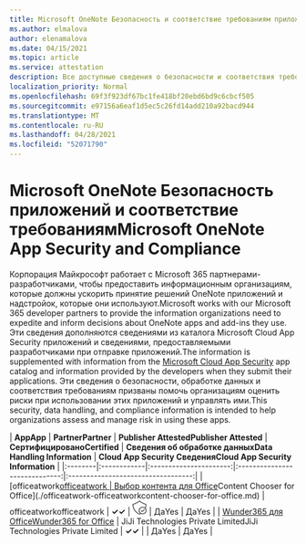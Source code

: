 ```yaml
---
title: Microsoft OneNote Безопасность и соответствие требованиям приложения — все приложения
ms.author: elmalova
author: elenamalova
ms.date: 04/15/2021
ms.topic: article
ms.service: attestation
description: Все доступные сведения о безопасности и соответствия требованиям для всех Microsoft OneNote приложений.
localization_priority: Normal
ms.openlocfilehash: 69f3f923df67bc1fe418bf20ebd6bd9c6cbcf505
ms.sourcegitcommit: e97156a6eaf1d5ec5c26fd14add210a92bacd944
ms.translationtype: MT
ms.contentlocale: ru-RU
ms.lasthandoff: 04/28/2021
ms.locfileid: "52071790"
---
```

# <a name="microsoft-onenote-app-security-and-compliance"></a><span data-ttu-id="c9c82-103">Microsoft OneNote Безопасность приложений и соответствие требованиям</span><span class="sxs-lookup"><span data-stu-id="c9c82-103">Microsoft OneNote App Security and Compliance</span></span>

<span data-ttu-id="c9c82-104">Корпорация Майкрософт работает с Microsoft 365 партнерами-разработчиками, чтобы предоставить информационным организациям, которые должны ускорить принятие решений OneNote приложений и надстройок, которые они используют.</span><span class="sxs-lookup"><span data-stu-id="c9c82-104">Microsoft works with our Microsoft 365 developer partners to provide the information organizations need to expedite and inform decisions about OneNote apps and add-ins they use.</span></span> <span data-ttu-id="c9c82-105">Эти сведения дополняются сведениями [](https://www.microsoft.com/en-us/enterprise-mobility-security/cloud-app-security) из каталога Microsoft Cloud App Security приложений и сведениями, предоставляемыми разработчиками при отправке приложений.</span><span class="sxs-lookup"><span data-stu-id="c9c82-105">The information is supplemented with information from the [Microsoft Cloud App Security](https://www.microsoft.com/en-us/enterprise-mobility-security/cloud-app-security) app catalog and information provided by the developers when they submit their applications.</span></span> <span data-ttu-id="c9c82-106">Эти сведения о безопасности, обработке данных и соответствия требованиям призваны помочь организациям оценить риски при использовании этих приложений и управлять ими.</span><span class="sxs-lookup"><span data-stu-id="c9c82-106">This security, data handling, and compliance information is intended to help organizations assess and manage risk in using these apps.</span></span>

| <span data-ttu-id="c9c82-107">**App**</span><span class="sxs-lookup"><span data-stu-id="c9c82-107">**App**</span></span> | <span data-ttu-id="c9c82-108">**Partner**</span><span class="sxs-lookup"><span data-stu-id="c9c82-108">**Partner**</span></span> | <span data-ttu-id="c9c82-109">**Publisher Attested**</span><span class="sxs-lookup"><span data-stu-id="c9c82-109">**Publisher Attested**</span></span> | <span data-ttu-id="c9c82-110">**Сертифицировано**</span><span class="sxs-lookup"><span data-stu-id="c9c82-110">**Certified**</span></span> | <span data-ttu-id="c9c82-111">**Сведения об обработке данных**</span><span class="sxs-lookup"><span data-stu-id="c9c82-111">**Data Handling Information**</span></span> | <span data-ttu-id="c9c82-112">**Cloud App Security Сведения**</span><span class="sxs-lookup"><span data-stu-id="c9c82-112">**Cloud App Security Information**</span></span> |
|:--------|:------------|:----------------------:|:-----------------------------:|:----------------------------------:|
| <span data-ttu-id="c9c82-113">[officeatwork</span><span class="sxs-lookup"><span data-stu-id="c9c82-113">[officeatwork</span></span> | <span data-ttu-id="c9c82-114">Выбор контента для Office](./officeatwork-officeatworkcontent-chooser-for-office.md)</span><span class="sxs-lookup"><span data-stu-id="c9c82-114">Content Chooser for Office](./officeatwork-officeatworkcontent-chooser-for-office.md)</span></span> | <span data-ttu-id="c9c82-115">officeatwork</span><span class="sxs-lookup"><span data-stu-id="c9c82-115">officeatwork</span></span> | <span data-ttu-id="c9c82-116">**✓**</span><span class="sxs-lookup"><span data-stu-id="c9c82-116">**✓**</span></span> | <img alt="Certified application badge" src="../media/certified-badge.png" height="25" width="25" /> | <span data-ttu-id="c9c82-117">Да</span><span class="sxs-lookup"><span data-stu-id="c9c82-117">Yes</span></span> | <span data-ttu-id="c9c82-118">Да</span><span class="sxs-lookup"><span data-stu-id="c9c82-118">Yes</span></span> |
| [<span data-ttu-id="c9c82-119">Wunder365 для Office</span><span class="sxs-lookup"><span data-stu-id="c9c82-119">Wunder365 for Office</span></span>](./jiji-technologies-private-limited-wunder365-for-office.md) | <span data-ttu-id="c9c82-120">JiJi Technologies Private Limited</span><span class="sxs-lookup"><span data-stu-id="c9c82-120">JiJi Technologies Private Limited</span></span> | <span data-ttu-id="c9c82-121">**✓**</span><span class="sxs-lookup"><span data-stu-id="c9c82-121">**✓**</span></span> |  | <span data-ttu-id="c9c82-122">Да</span><span class="sxs-lookup"><span data-stu-id="c9c82-122">Yes</span></span> | <span data-ttu-id="c9c82-123">Да</span><span class="sxs-lookup"><span data-stu-id="c9c82-123">Yes</span></span> |
